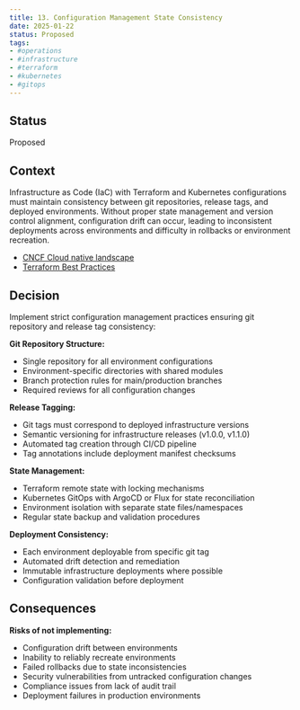 ```yaml
---
title: 13. Configuration Management State Consistency
date: 2025-01-22
status: Proposed
tags:
- #operations
- #infrastructure
- #terraform
- #kubernetes
- #gitops
---
```


## Status

Proposed

## Context

Infrastructure as Code (IaC) with Terraform and Kubernetes configurations must maintain consistency between git repositories, release tags, and deployed environments. Without proper state management and version control alignment, configuration drift can occur, leading to inconsistent deployments across environments and difficulty in rollbacks or environment recreation.

- [CNCF Cloud native landscape](https://landscape.cncf.io/)
- [Terraform Best Practices](https://developer.hashicorp.com/terraform/cloud-docs/recommended-practices)

## Decision

Implement strict configuration management practices ensuring git repository and release tag consistency:

**Git Repository Structure:**
- Single repository for all environment configurations
- Environment-specific directories with shared modules
- Branch protection rules for main/production branches
- Required reviews for all configuration changes

**Release Tagging:**
- Git tags must correspond to deployed infrastructure versions
- Semantic versioning for infrastructure releases (v1.0.0, v1.1.0)
- Automated tag creation through CI/CD pipeline
- Tag annotations include deployment manifest checksums

**State Management:**
- Terraform remote state with locking mechanisms
- Kubernetes GitOps with ArgoCD or Flux for state reconciliation
- Environment isolation with separate state files/namespaces
- Regular state backup and validation procedures

**Deployment Consistency:**
- Each environment deployable from specific git tag
- Automated drift detection and remediation
- Immutable infrastructure deployments where possible
- Configuration validation before deployment

## Consequences

**Risks of not implementing:**
- Configuration drift between environments
- Inability to reliably recreate environments
- Failed rollbacks due to state inconsistencies
- Security vulnerabilities from untracked configuration changes
- Compliance issues from lack of audit trail
- Deployment failures in production environments
